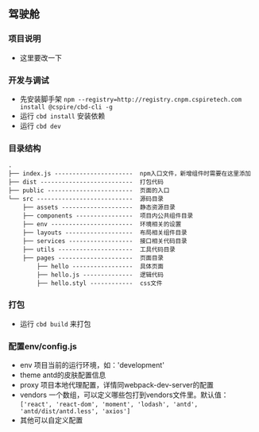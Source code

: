 ## 驾驶舱

### 项目说明

* 这里要改一下 

### 开发与调试

* 先安装脚手架 `npm --registry=http://registry.cnpm.cspiretech.com install @cspire/cbd-cli -g`
* 运行 `cbd install` 安装依赖
* 运行 `cbd dev`

### 目录结构

```
.
├── index.js ----------------------  npm入口文件，新增组件时需要在这里添加
├── dist --------------------------  打包代码
├── public ------------------------  页面的入口
└── src ---------------------------  源码目录
    ├── assets --------------------  静态资源目录
    ├── components ----------------  项目内公共组件目录
    ├── env -----------------------  环境相关的设置
    ├── layouts -------------------  布局相关组件目录
    ├── services ------------------  接口相关代码目录
    ├── utils ---------------------  工具代码目录
    ├── pages ---------------------  页面目录
        ├── hello -----------------  具体页面
        ├── hello.js --------------  逻辑代码
        ├── hello.styl ------------  css文件
```

### 打包

* 运行 `cbd build` 来打包

### 配置env/config.js

* env 项目当前的运行环境，如：'development'
* theme antd的皮肤配置信息
* proxy 项目本地代理配置，详情同webpack-dev-server的配置
* vendors 一个数组，可以定义哪些包打到vendors文件里。默认值：`['react', 'react-dom', 'moment', 'lodash', 'antd', 'antd/dist/antd.less', 'axios']`
* 其他可以自定义配置

